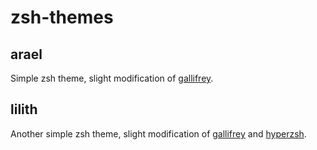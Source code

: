 # zsh-themes

## arael

Simple zsh theme, slight modification of [gallifrey](https://github.com/robbyrussell/oh-my-zsh/blob/master/themes/gallifrey.zsh-theme).

## lilith

Another simple zsh theme, slight modification of [gallifrey](https://github.com/robbyrussell/oh-my-zsh/blob/master/themes/gallifrey.zsh-theme) and [hyperzsh](https://github.com/tylerreckart/hyperzsh).
